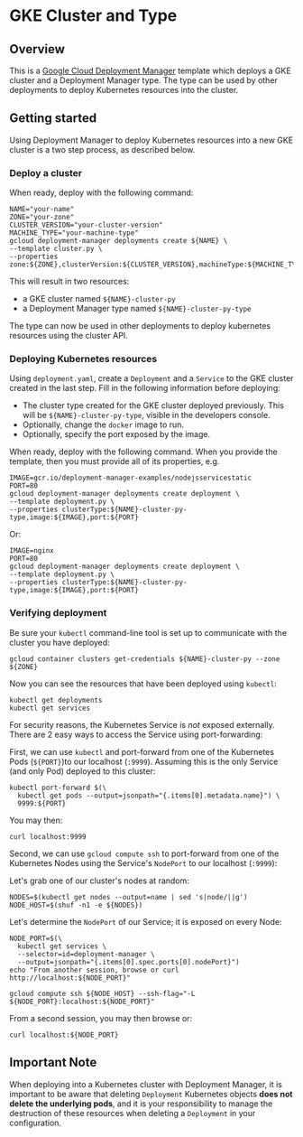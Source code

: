 # GKE Cluster and Type

## Overview

This is a [Google Cloud Deployment
Manager](https://cloud.google.com/deployment-manager/overview) template which
deploys a GKE cluster and a Deployment Manager type. The type can be used by
other deployments to deploy Kubernetes resources into the cluster.

## Getting started

Using Deployment Manager to deploy Kubernetes resources into a new GKE cluster
is a two step process, as described below.

### Deploy a cluster

When ready, deploy with the following command:

    NAME="your-name"
    ZONE="your-zone"
    CLUSTER_VERSION="your-cluster-version"
    MACHINE_TYPE="your-machine-type"
    gcloud deployment-manager deployments create ${NAME} \
    --template cluster.py \
    --properties zone:${ZONE},clusterVersion:${CLUSTER_VERSION},machineType:${MACHINE_TYPE}

This will result in two resources:

* a GKE cluster named `${NAME}-cluster-py`
* a Deployment Manager type named `${NAME}-cluster-py-type`

The type can now be used in other deployments to deploy kubernetes resources
using the cluster API.

### Deploying Kubernetes resources

Using `deployment.yaml`, create a `Deployment` and a `Service`
to the GKE cluster created in the last step. Fill in the following information
before deploying:

* The cluster type created for the GKE cluster deployed previously. This will
  be `${NAME}-cluster-py-type`, visible in the developers console.
* Optionally, change the `docker` image to run.
* Optionally, specify the port exposed by the image.

When ready, deploy with the following command. When you provide the template, 
then you must provide all of its properties, e.g.

    IMAGE=gcr.io/deployment-manager-examples/nodejsservicestatic
    PORT=80
    gcloud deployment-manager deployments create deployment \
    --template deployment.py \
    --properties clusterType:${NAME}-cluster-py-type,image:${IMAGE},port:${PORT}

Or:

    IMAGE=nginx
    PORT=80
    gcloud deployment-manager deployments create deployment \
    --template deployment.py \
    --properties clusterType:${NAME}-cluster-py-type,image:${IMAGE},port:${PORT}


### Verifying deployment

Be sure your `kubectl` command-line tool is set up to communicate with the
cluster you have deployed:

    gcloud container clusters get-credentials ${NAME}-cluster-py --zone ${ZONE}

Now you can see the resources that have been deployed using `kubectl`:

    kubectl get deployments
    kubectl get services

For security reasons, the Kubernetes Service is *not* exposed externally. There are 2
 easy ways to access the Service using port-forwarding:

First, we can use `kubectl` and port-forward from one of the Kubernetes Pods (`${PORT}`)to our localhost (`:9999`). Assuming this is the only Service (and only Pod) deployed to this cluster:

    kubectl port-forward $(\
      kubectl get pods --output=jsonpath="{.items[0].metadata.name}") \
      9999:${PORT}

You may then:

    curl localhost:9999

Second, we can use `gcloud compute ssh` to port-forward from one of the Kubernetes Nodes using the Service's `NodePort` to our localhost (`:9999`):

Let's grab one of our cluster's nodes at random:

    NODES=$(kubectl get nodes --output=name | sed 's|node/||g')
    NODE_HOST=$(shuf -n1 -e ${NODES})

Let's determine the `NodePort` of our Service; it is exposed on every Node:

    NODE_PORT=$(\
      kubectl get services \
      --selector=id=deployment-manager \
      --output=jsonpath="{.items[0].spec.ports[0].nodePort}")
    echo "From another session, browse or curl http://localhost:${NODE_PORT}"

    gcloud compute ssh ${NODE_HOST} --ssh-flag="-L ${NODE_PORT}:localhost:${NODE_PORT}"

From a second session, you may then browse or:

    curl localhost:${NODE_PORT}

## Important Note

When deploying into a Kubernetes cluster with Deployment Manager, it is
important to be aware that deleting `Deployment` Kubernetes objects
**does not delete the underlying pods**, and it is your responsibility to
manage the destruction of these resources when deleting a
`Deployment` in your configuration.